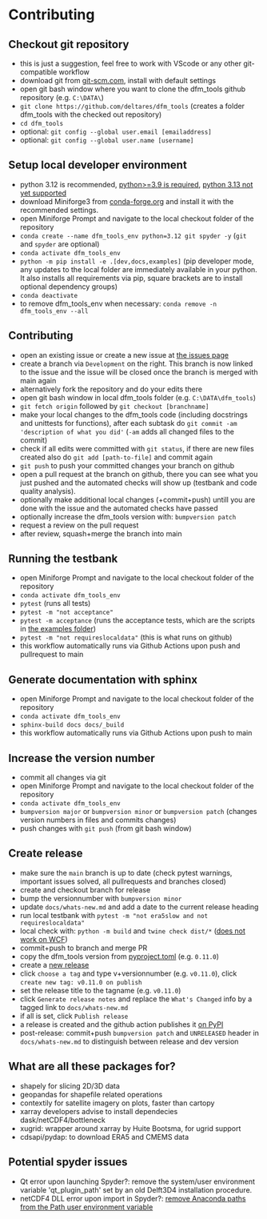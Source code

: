 # Contributing

## Checkout git repository

- this is just a suggestion, feel free to work with VScode or any other git-compatible workflow
- download git from [git-scm.com](https://git-scm.com/download/win), install with default settings
- open git bash window where you want to clone the dfm_tools github repository (e.g. `C:\DATA\`)
- `git clone https://github.com/deltares/dfm_tools` (creates a folder dfm_tools with the checked out repository)
- `cd dfm_tools`
- optional: `git config --global user.email [emailaddress]`
- optional: `git config --global user.name [username]`

## Setup local developer environment

- python 3.12 is recommended, [python>=3.9 is required](https://github.com/Deltares/dfm_tools/issues/267), [python 3.13 not yet supported](https://github.com/Deltares/dfm_tools/issues/559)
- download Miniforge3 from [conda-forge.org](https://conda-forge.org/miniforge) and install it with the recommended settings.
- open Miniforge Prompt and navigate to the local checkout folder of the repository
- `conda create --name dfm_tools_env python=3.12 git spyder -y` (`git` and `spyder` are optional)
- `conda activate dfm_tools_env`
- `python -m pip install -e .[dev,docs,examples]` (pip developer mode, any updates to the local folder are immediately available in your python. It also installs all requirements via pip, square brackets are to install optional dependency groups)
- `conda deactivate`
- to remove dfm_tools_env when necessary: `conda remove -n dfm_tools_env --all`

## Contributing

- open an existing issue or create a new issue at [the issues page](https://github.com/Deltares/dfm_tools/issues)
- create a branch via `Development` on the right. This branch is now linked to the issue and the issue will be closed once the branch is merged with main again
- alternatively fork the repository and do your edits there
- open git bash window in local dfm_tools folder (e.g. `C:\DATA\dfm_tools`)
- `git fetch origin` followed by `git checkout [branchname]`
- make your local changes to the dfm_tools code (including docstrings and unittests for functions), after each subtask do `git commit -am 'description of what you did'` (`-am` adds all changed files to the commit)
- check if all edits were committed with `git status`, if there are new files created also do `git add [path-to-file]` and commit again
- `git push` to push your committed changes your branch on github
- open a pull request at the branch on github, there you can see what you just pushed and the automated checks will show up (testbank and code quality analysis).
- optionally make additional local changes (+commit+push) untill you are done with the issue and the automated checks have passed
- optionally increase the dfm_tools version with: `bumpversion patch`
- request a review on the pull request
- after review, squash+merge the branch into main

## Running the testbank

- open Miniforge Prompt and navigate to the local checkout folder of the repository
- `conda activate dfm_tools_env`
- `pytest` (runs all tests)
- `pytest -m "not acceptance"`
- `pytest -m acceptance` (runs the acceptance tests, which are the scripts in [the examples folder](https://github.com/Deltares/dfm_tools/tree/main/tests/examples))
- `pytest -m "not requireslocaldata"` (this is what runs on github)
- this workflow automatically runs via Github Actions upon push and pullrequest to main

## Generate documentation with sphinx

- open Miniforge Prompt and navigate to the local checkout folder of the repository
- `conda activate dfm_tools_env`
- `sphinx-build docs docs/_build`
- this workflow automatically runs via Github Actions upon push to main

## Increase the version number

- commit all changes via git
- open Miniforge Prompt and navigate to the local checkout folder of the repository
- `conda activate dfm_tools_env`
- `bumpversion major` or `bumpversion minor` or `bumpversion patch` (changes version numbers in files and commits changes)
- push changes with `git push` (from git bash window)

## Create release

- make sure the `main` branch is up to date (check pytest warnings, important issues solved, all pullrequests and branches closed)
- create and checkout branch for release
- bump the versionnumber with `bumpversion minor`
- update `docs/whats-new.md` and add a date to the current release heading
- run local testbank with `pytest -m "not era5slow and not requireslocaldata"`
- local check with: `python -m build` and `twine check dist/*` ([does not work on WCF](https://github.com/pypa/setuptools/issues/4133))
- commit+push to branch and merge PR
- copy the dfm_tools version from [pyproject.toml](https://github.com/Deltares/dfm_tools/blob/main/pyproject.toml) (e.g. `0.11.0`)
- create a [new release](https://github.com/Deltares/dfm_tools/releases/new)
- click `choose a tag` and type v+versionnumber (e.g. `v0.11.0`), click `create new tag: v0.11.0 on publish`
- set the release title to the tagname (e.g. `v0.11.0`)
- click `Generate release notes` and replace the `What's Changed` info by a tagged link to `docs/whats-new.md`
- if all is set, click `Publish release`
- a release is created and the github action publishes it [on PyPI](https://pypi.org/project/dfm-tools)
- post-release: commit+push `bumpversion patch` and `UNRELEASED` header in `docs/whats-new.md` to distinguish between release and dev version

## What are all these packages for?

- shapely for slicing 2D/3D data
- geopandas for shapefile related operations
- contextily for satellite imagery on plots, faster than cartopy
- xarray developers advise to install dependecies dask/netCDF4/bottleneck
- xugrid: wrapper around xarray by Huite Bootsma, for ugrid support
- cdsapi/pydap: to download ERA5 and CMEMS data

## Potential spyder issues

- Qt error upon launching Spyder?: remove the system/user environment variable 'qt_plugin_path' set by an old Delft3D4 installation procedure.
- netCDF4 DLL error upon import in Spyder?: [remove Anaconda paths from the Path user environment variable](https://github.com/spyder-ide/spyder/issues/19220)
